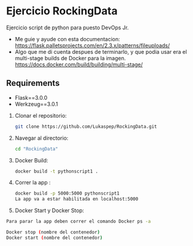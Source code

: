 # Ejercicio RockingData

Ejercicio script de python para puesto DevOps Jr.
- Me guie y ayude con esta documentacion: https://flask.palletsprojects.com/en/2.3.x/patterns/fileuploads/
- Algo que me di cuenta despues de terminarlo, y que podia usar era el multi-stage builds de Docker para la imagen. https://docs.docker.com/build/building/multi-stage/

## Requirements

- Flask==3.0.0
- Werkzeug==3.0.1

1. Clonar el repositorio:

   ```bash
   git clone https://github.com/Lukaspep/RockingData.git

2. Navegar al directorio:

   ```bash
   cd "RockingData"
   ```
3. Docker Build:

   ```bash
   docker build -t pythonscript1 .
   ```
4. Correr la app :

   ```bash
   docker build -p 5000:5000 pythonscript1
   La app va a estar habilitada en localhost:5000
   ```

5. Docker Start y Docker Stop:

  ```bash
  Para parar la app deben correr el comando Docker ps -a 

  Docker stop (nombre del contenedor)
  Docker start (nombre del contenedor)
  ```
